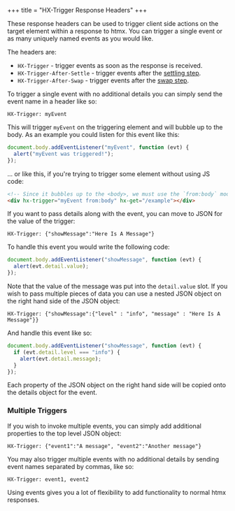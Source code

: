 +++
title = "HX-Trigger Response Headers"
+++

These response headers can be used to trigger client side actions on the target element within a response to htmx. You
can trigger a single event or as many uniquely named events as you would like.

The headers are:

- `HX-Trigger` - trigger events as soon as the response is received.
- `HX-Trigger-After-Settle` - trigger events after the [settling step](@/docs.md#request-operations).
- `HX-Trigger-After-Swap` - trigger events after the [swap step](@/docs.md#request-operations).

To trigger a single event with no additional details you can simply send the event name in a header like so:

`HX-Trigger: myEvent`

This will trigger `myEvent` on the triggering element and will bubble up to the body. As an example you could listen for
this event like this:

```javascript
document.body.addEventListener("myEvent", function (evt) {
  alert("myEvent was triggered!");
});
```

... or like this, if you're trying to trigger some element without using JS code:

```html
<!-- Since it bubbles up to the <body>, we must use the `from:body` modifier below -->
<div hx-trigger="myEvent from:body" hx-get="/example"></div>
```

If you want to pass details along with the event, you can move to JSON for the value of the trigger:

`HX-Trigger: {"showMessage":"Here Is A Message"}`

To handle this event you would write the following code:

```javascript
document.body.addEventListener("showMessage", function (evt) {
  alert(evt.detail.value);
});
```

Note that the value of the message was put into the `detail.value` slot. If you wish to pass multiple pieces of data you
can use a nested JSON object on the right hand side of the JSON object:

`HX-Trigger: {"showMessage":{"level" : "info", "message" : "Here Is A Message"}}`

And handle this event like so:

```javascript
document.body.addEventListener("showMessage", function (evt) {
  if (evt.detail.level === "info") {
    alert(evt.detail.message);
  }
});
```

Each property of the JSON object on the right hand side will be copied onto the details object for the event.

### Multiple Triggers

If you wish to invoke multiple events, you can simply add additional properties to the top level JSON object:

`HX-Trigger: {"event1":"A message", "event2":"Another message"}`

You may also trigger multiple events with no additional details by sending event names separated by commas, like so:

`HX-Trigger: event1, event2`

Using events gives you a lot of flexibility to add functionality to normal htmx responses.
